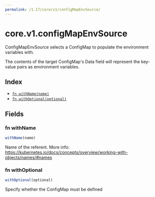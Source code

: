 ```yaml
---
permalink: /1.17/core/v1/configMapEnvSource/
---
```


# core.v1.configMapEnvSource

ConfigMapEnvSource selects a ConfigMap to populate the environment variables with.

The contents of the target ConfigMap's Data field will represent the key-value pairs as environment variables.

## Index

* [`fn withName(name)`](#fn-withname)
* [`fn withOptional(optional)`](#fn-withoptional)

## Fields

### fn withName

```ts
withName(name)
```

Name of the referent. More info: https://kubernetes.io/docs/concepts/overview/working-with-objects/names/#names

### fn withOptional

```ts
withOptional(optional)
```

Specify whether the ConfigMap must be defined